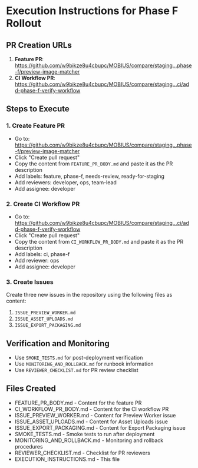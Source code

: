 # Execution Instructions for Phase F Rollout

## PR Creation URLs

1. **Feature PR**: https://github.com/w9bikze8u4cbupc/MOBIUS/compare/staging...phase-f/preview-image-matcher
2. **CI Workflow PR**: https://github.com/w9bikze8u4cbupc/MOBIUS/compare/staging...ci/add-phase-f-verify-workflow

## Steps to Execute

### 1. Create Feature PR
- Go to: https://github.com/w9bikze8u4cbupc/MOBIUS/compare/staging...phase-f/preview-image-matcher
- Click "Create pull request"
- Copy the content from `FEATURE_PR_BODY.md` and paste it as the PR description
- Add labels: feature, phase-f, needs-review, ready-for-staging
- Add reviewers: developer, ops, team-lead
- Add assignee: developer

### 2. Create CI Workflow PR
- Go to: https://github.com/w9bikze8u4cbupc/MOBIUS/compare/staging...ci/add-phase-f-verify-workflow
- Click "Create pull request"
- Copy the content from `CI_WORKFLOW_PR_BODY.md` and paste it as the PR description
- Add labels: ci, phase-f
- Add reviewer: ops
- Add assignee: developer

### 3. Create Issues
Create three new issues in the repository using the following files as content:
1. `ISSUE_PREVIEW_WORKER.md`
2. `ISSUE_ASSET_UPLOADS.md`
3. `ISSUE_EXPORT_PACKAGING.md`

## Verification and Monitoring
- Use `SMOKE_TESTS.md` for post-deployment verification
- Use `MONITORING_AND_ROLLBACK.md` for runbook information
- Use `REVIEWER_CHECKLIST.md` for PR review checklist

## Files Created
- FEATURE_PR_BODY.md - Content for the feature PR
- CI_WORKFLOW_PR_BODY.md - Content for the CI workflow PR
- ISSUE_PREVIEW_WORKER.md - Content for Preview Worker issue
- ISSUE_ASSET_UPLOADS.md - Content for Asset Uploads issue
- ISSUE_EXPORT_PACKAGING.md - Content for Export Packaging issue
- SMOKE_TESTS.md - Smoke tests to run after deployment
- MONITORING_AND_ROLLBACK.md - Monitoring and rollback procedures
- REVIEWER_CHECKLIST.md - Checklist for PR reviewers
- EXECUTION_INSTRUCTIONS.md - This file